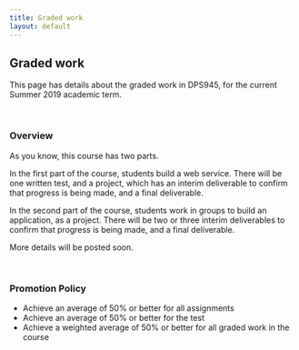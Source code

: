 ```yaml
---
title: Graded work
layout: default
---
```


## Graded work

This page has details about the graded work in DPS945, for the current Summer 2019 academic term.

<br>

### Overview

As you know, this course has two parts. 

In the first part of the course, students build a web service. There will be one written test, and a project, which has an interim deliverable to confirm that progress is being made, and a final deliverable. 

In the second part of the course, students work in groups to build an application, as a project. There will be two or three interim deliverables to confirm that progress is being made, and a final deliverable. 

More details will be posted soon. 

<br>

### Promotion Policy

* Achieve an average of 50% or better for all assignments
*	Achieve an average of 50% or better for the test
*	Achieve a weighted average of 50% or better for all graded work in the course

<br>
